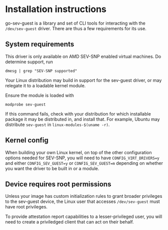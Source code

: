 # Installation instructions

go-sev-guest is a library and set of CLI tools for interacting with the
`/dev/sev-guest` driver. There are thus a few requirements for its use.

## System requirements

This driver is only available on AMD SEV-SNP enabled virtual machines. Do
determine support, run

```shell
dmesg | grep "SEV-SNP supported"
```

Your Linux distribution may build in support for the sev-guest driver, or may
relegate it to a loadable kernel module.

Ensure the module is loaded with

```shell
modprobe sev-guest
```

If this command fails, check with your distribution for which installable
package it may be distributed in, and install that. For example, Ubuntu may
distribute `sev-guest` in `linux-modules-$(uname -r)`.

## Kernel config

When building your own Linux kernel, on top of the other configuration options
needed for SEV-SNP, you will need to have `CONFIG_VIRT_DRIVERS=y` and either
`CONFIG_SEV_GUEST=y` or `CONFIG_SEV_GUEST=m` depending on whether you want the
driver to be built in or a module.

## Device requires root permissions

Unless your image has custom initialization rules to grant broader privileges to
the sev-guest device, the Linux user that accesses `/dev/sev-guest` must have
root privileges.

To provide attestation report capabilities to a lesser-privileged user, you will
need to create a priviledged client that can act on their behalf.
